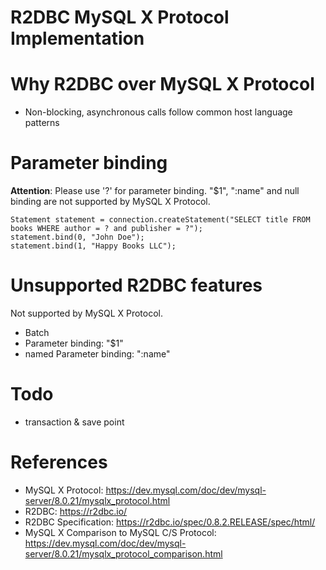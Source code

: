 R2DBC MySQL X Protocol Implementation
=====================================

# Why R2DBC over MySQL X Protocol

* Non-blocking, asynchronous calls follow common host language patterns

# Parameter binding

**Attention**: Please use '?' for parameter binding. "$1", ":name" and null binding are not supported by MySQL X Protocol.

```
Statement statement = connection.createStatement("SELECT title FROM books WHERE author = ? and publisher = ?");
statement.bind(0, "John Doe");
statement.bind(1, "Happy Books LLC");
```

# Unsupported R2DBC features

Not supported by MySQL X Protocol.

* Batch
* Parameter binding: "$1"
* named Parameter binding:  ":name"

# Todo

* transaction & save point

# References

* MySQL X Protocol: https://dev.mysql.com/doc/dev/mysql-server/8.0.21/mysqlx_protocol.html
* R2DBC: https://r2dbc.io/
* R2DBC Specification: https://r2dbc.io/spec/0.8.2.RELEASE/spec/html/
* MySQL X Comparison to MySQL C/S Protocol: https://dev.mysql.com/doc/dev/mysql-server/8.0.21/mysqlx_protocol_comparison.html
